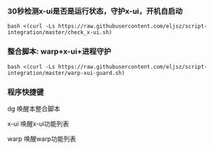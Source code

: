 ### 30秒检测x-ui是否是运行状态，守护x-ui，开机自启动

<pre><code>bash <(curl -Ls https://raw.githubusercontent.com/eljsz/script-integration/master/check_x-ui.sh)</code></pre>

### 整合脚本: warp+x-ui+进程守护
<pre><code>bash <(curl -Ls https://raw.githubusercontent.com/eljsz/script-integration/master/warp-xui-guard.sh)</code></pre>

### 程序快捷键
dg  唤醒本整合脚本

x-ui 唤醒x-ui功能列表

warp 唤醒warp功能列表
